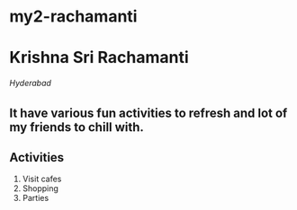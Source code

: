 # my2-rachamanti
# Krishna Sri Rachamanti
###### Hyderabad
It have various **fun activities** to refresh and lot of my **friends** to chill with.
-----------
## Activities
1. Visit cafes
2. Shopping
3. Parties

